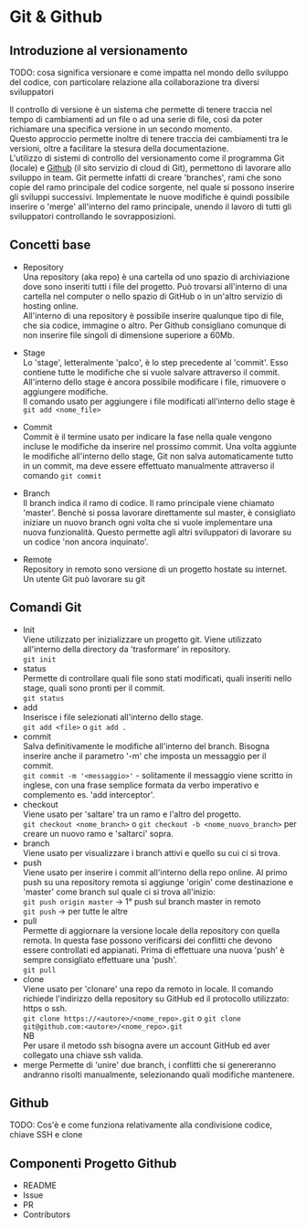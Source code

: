 # Git & Github

## Introduzione al versionamento

TODO: cosa significa versionare e come impatta nel mondo dello sviluppo del codice, con particolare relazione alla collaborazione tra diversi sviluppatori

Il controllo di versione è un sistema che permette di tenere traccia nel tempo di cambiamenti ad un file o ad una serie di file, così da poter richiamare una specifica versione in un secondo momento.  
Questo approccio permette inoltre di tenere traccia dei cambiamenti tra le versioni, oltre a facilitare la stesura della documentazione.  
L'utilizzo di sistemi di controllo del versionamento come il programma Git (locale) e [Github](https://github.com/) (il sito servizio di cloud di Git), permettono di lavorare allo sviluppo in team. Git permette infatti di creare 'branches', rami che sono copie del ramo principale del codice sorgente, nel quale si possono inserire gli sviluppi successivi. Implementate le nuove modifiche è quindi possibile inserire o 'merge' all'interno del ramo principale, unendo il lavoro di tutti gli sviluppatori controllando le sovrapposizioni.

## Concetti base

* Repository  
Una repository (aka repo) è una cartella od uno spazio di archiviazione dove sono inseriti tutti i file del progetto. Può trovarsi all'interno di una cartella nel computer o nello spazio di GitHub o in un'altro servizio di hosting online.  
All'interno di una repository è possibile inserire qualunque tipo di file, che sia codice, immagine o altro. Per Github consigliano comunque di non inserire file singoli di dimensione superiore a 60Mb.

* Stage  
Lo 'stage', letteralmente 'palco', è lo step precedente al 'commit'. Esso contiene tutte le modifiche che si vuole salvare attraverso il commit. All'interno dello stage è ancora possibile modificare i file, rimuovere o aggiungere modifiche.  
Il comando usato per aggiungere i file modificati all'interno dello stage è `git add <nome_file>`  

* Commit  
Commit è il termine usato per indicare la fase nella quale vengono incluse le modifiche da inserire nel prossimo commit. Una volta aggiunte le modifiche all'interno dello stage, Git non salva automaticamente tutto in un commit, ma deve essere effettuato manualmente attraverso il comando `git commit`

* Branch  
Il branch indica il ramo di codice. Il ramo principale viene chiamato 'master'. Benchè si possa lavorare direttamente sul master, è consigliato iniziare un nuovo branch ogni volta che si vuole implementare una nuova funzionalità. Questo permette agli altri sviluppatori di lavorare su un codice 'non ancora inquinato'.

* Remote  
Repository in remoto sono versione di un progetto hostate su internet. Un utente Git può lavorare su git

## Comandi Git

* Init  
Viene utilizzato per inizializzare un progetto git. Viene utilizzato all'interno della directory da 'trasformare' in repository.  
`git init `
* status  
Permette di controllare quali file sono stati modificati, quali inseriti nello stage, quali sono pronti per il commit.  
`git status`
* add  
Inserisce i file selezionati all'interno dello stage.  
`git add <file>` o `git add .`
* commit  
Salva definitivamente le modifiche all'interno del branch. Bisogna inserire anche il parametro '-m' che imposta un messaggio per il commit.  
`git commit -m '<messaggio>'` - solitamente il messaggio viene scritto in inglese, con una frase semplice formata da verbo imperativo e complemento es. 'add interceptor'.
* checkout  
Viene usato per 'saltare' tra un ramo e l'altro del progetto.  
`git checkout <nome_branch>` o `git checkout -b <nome_nuovo_branch>` per creare un nuovo ramo e 'saltarci' sopra.
* branch  
Viene usato per visualizzare i branch attivi e quello su cui ci si trova.
* push  
Viene usato per inserire i commit all'interno della repo online. Al primo push su una repository remota si aggiunge 'origin' come destinazione e 'master' come branch sul quale ci si trova all'inizio:  
`git push origin master` → 1° push sul branch master in remoto  
`git push` → per tutte le altre
* pull  
Permette di aggiornare la versione locale della repository con quella remota. In questa fase possono verificarsi dei conflitti che devono essere controllati ed appianati. Prima di effettuare una nuova 'push' è sempre consigliato effettuare una 'push'.  
`git pull`
* clone  
Viene usato per 'clonare' una repo da remoto in locale. Il comando richiede l'indirizzo della repository su GitHub ed il protocollo utilizzato: https o ssh.  
`git clone https://<autore>/<nome_repo>.git` o `git clone git@github.com:<autore>/<nome_repo>.git`  
NB  
Per usare il metodo ssh bisogna avere un account GitHub ed aver collegato una chiave ssh valida.
* merge
Permette di 'unire' due branch, i conflitti che si genereranno andranno risolti manualmente, selezionando quali modifiche mantenere.

## Github

TODO: Cos'è e come funziona relativamente alla condivisione codice, chiave SSH e clone

## Componenti Progetto Github

* README
* Issue
* PR
* Contributors
